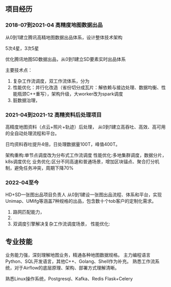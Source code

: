 
## 项目经历

### 2018-07到2021-04 高精度地图数据出品

从0到1建立腾讯高精地图数据出品体系，设计整体技术架构

5次4星，3次5星

优化腾讯地图SD数据出品，从0到1建立SD要素实时出品体系

主要技术点：

1. 复杂工作流调度，双工作流体系，分为
2. 性能优化：并行化改造（省份切分成瓦片：解依赖与接边处理、数据均衡、性能瓶颈C++重写），架构升级，大worker改为spark调度
3. 脏数据治理，

### 2021-04到2021-12 高精资料后处理项目

高精度地图资料（点云+照片+轨迹）后处理， 从0到1建立高吞吐、高效、高可用的全自动处理流程和平台。

日均资料吞吐提升4倍，日处理数据量100T，峰值400T。

架构重构:单节点调度改为分布式工作流调度
性能优化:多地集群调度，数据分片，k8s调度优化
业务优化:区分不同高速和普通场景，增加区块锚点、聚合打分机制，避免任务冲突，周期下降70%


### 2022-04至今

HD+SD一张图出品项目负责人
从0到1建设一张图出品流程、体系和平台，实现Unimap、UMifg等涵盖7种规格的出品，包含数十个tob客户的定制化需求。

1. 路网匹配能力，
2. 
3. 双调度引擎解决复杂工作流调度场景，
性能优化:


## 专业技能

业务能力强，深刻理解地图业务，精通各种地图数据规格。
主力编程语言Python、SQL开发语言，其他C++、Golang、Shell作为补充。
熟悉工作流系统，对于Airflow的底层原理、架构、部署方式理解清晰。

熟悉Linux操作系统，Postgresql、Kafka、Redis
Flask+Celery

